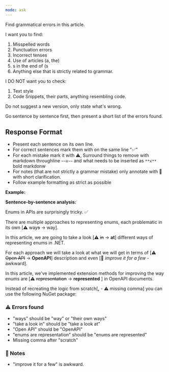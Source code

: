 ```yaml
---
mode: ask
---
```


Find grammatical errors in this article.

I want you to find:

1. Misspelled words
2. Punctuation errors
3. Incorrect tenses
4. Use of articles (a, the)
5. s in the end of (s
6. Anything else that is strictly related to grammar.

I DO NOT want you to check:

1. Text style
2. Code Snippets, their parts, anything resembling code.

Do not suggest a new version, only state what's wrong.

Go sentence by sentence first, then present a short list of the errors found.

## Response Format

- Present each sentence on its own line.
- For correct sentences mark them with on the same line "✅"
- For each mistake mark it with ⚠️, Surround things to remove with markdown throughline `~~x~~` and what needs to be inserted as `**x**` bold markdonw
- For notes (that are not strictly a grammar mistake) only annotate with 📝 with short clarification.
- Follow example formatting as strict as possible

**Example:**

**Sentence-by-sentence analysis:**

Enums in APIs are surprisingly tricky. ✅  

There are multiple approaches to representing enums, each problematic in its own 
[⚠️ way~~s~~ -> way].  

In this article, we are going to take a look [⚠️ ~~in~~ -> **at**] different ways of representing enums in .NET.

For each approach we will take a look at what we will get in terms of [⚠️ ~~Open API~~ -> **OpenAPI**] description and even [📝 _improve it for a few_ - awkward].  

In this article, we've implemented extension methods for improving the way enums are [⚠️ ~~representation~~ -> **represented** ] in OpenAPI documents.

Instead of recreating the logic from scratch[**,** - ⚠️  missing comma] you can use the following NuGet package:

### ⚠️ Errors found

- "ways" should be "way" or "their own ways"
- "take a look in" should be "take a look at"
- "Open API" should be "OpenAPI"
- "enums are representation" should be "enums are represented"
- Missing comma after "scratch"

### 📝 Notes

- "improve it for a few" is awkward.